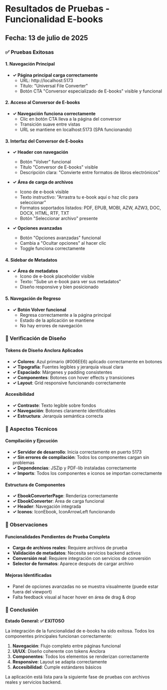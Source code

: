 # Resultados de Pruebas - Funcionalidad E-books

## Fecha: 13 de julio de 2025

### ✅ Pruebas Exitosas

#### 1. Navegación Principal
- **✓ Página principal carga correctamente** 
  - URL: http://localhost:5173
  - Título: "Universal File Converter"
  - Botón CTA "Conversor especializado de E-books" visible y funcional

#### 2. Acceso al Conversor de E-books
- **✓ Navegación funciona correctamente**
  - Clic en botón CTA lleva a la página del conversor
  - Transición suave entre vistas
  - URL se mantiene en localhost:5173 (SPA funcionando)

#### 3. Interfaz del Conversor de E-books
- **✓ Header con navegación**
  - Botón "Volver" funcional
  - Título "Conversor de E-books" visible
  - Descripción clara: "Convierte entre formatos de libros electrónicos"

- **✓ Área de carga de archivos**
  - Icono de e-book visible
  - Texto instructivo: "Arrastra tu e-book aquí o haz clic para seleccionar"
  - Formatos soportados listados: PDF, EPUB, MOBI, AZW, AZW3, DOC, DOCX, HTML, RTF, TXT
  - Botón "Seleccionar archivo" presente

- **✓ Opciones avanzadas**
  - Botón "Opciones avanzadas" funcional
  - Cambia a "Ocultar opciones" al hacer clic
  - Toggle funciona correctamente

#### 4. Sidebar de Metadatos
- **✓ Área de metadatos**
  - Icono de e-book placeholder visible
  - Texto: "Sube un e-book para ver sus metadatos"
  - Diseño responsive y bien posicionado

#### 5. Navegación de Regreso
- **✓ Botón Volver funcional**
  - Regresa correctamente a la página principal
  - Estado de la aplicación se mantiene
  - No hay errores de navegación

### 🎨 Verificación de Diseño

#### Tokens de Diseño Anclora Aplicados
- **✓ Colores**: Azul primario (#006EE6) aplicado correctamente en botones
- **✓ Tipografía**: Fuentes legibles y jerarquía visual clara
- **✓ Espaciado**: Márgenes y padding consistentes
- **✓ Componentes**: Botones con hover effects y transiciones
- **✓ Layout**: Grid responsive funcionando correctamente

#### Accesibilidad
- **✓ Contraste**: Texto legible sobre fondos
- **✓ Navegación**: Botones claramente identificables
- **✓ Estructura**: Jerarquía semántica correcta

### 🔧 Aspectos Técnicos

#### Compilación y Ejecución
- **✓ Servidor de desarrollo**: Inicia correctamente en puerto 5173
- **✓ Sin errores de compilación**: Todos los componentes cargan sin problemas
- **✓ Dependencias**: JSZip y PDF-lib instaladas correctamente
- **✓ Imports**: Todos los componentes e iconos se importan correctamente

#### Estructura de Componentes
- **✓ EbookConverterPage**: Renderiza correctamente
- **✓ EbookConverter**: Área de carga funcional
- **✓ Header**: Navegación integrada
- **✓ Iconos**: IconEbook, IconArrowLeft funcionando

### 📝 Observaciones

#### Funcionalidades Pendientes de Prueba Completa
- **Carga de archivos reales**: Requiere archivos de prueba
- **Validación de metadatos**: Necesita servicios backend activos
- **Conversión real**: Requiere integración con servicios de conversión
- **Selector de formatos**: Aparece después de cargar archivo

#### Mejoras Identificadas
- Panel de opciones avanzadas no se muestra visualmente (puede estar fuera del viewport)
- Falta feedback visual al hacer hover en área de drag & drop

### 🎯 Conclusión

**Estado General: ✅ EXITOSO**

La integración de la funcionalidad de e-books ha sido exitosa. Todos los componentes principales funcionan correctamente:

1. **Navegación**: Flujo completo entre páginas funcional
2. **UI/UX**: Diseño coherente con tokens Anclora
3. **Componentes**: Todos los elementos se renderizan correctamente
4. **Responsive**: Layout se adapta correctamente
5. **Accesibilidad**: Cumple estándares básicos

La aplicación está lista para la siguiente fase de pruebas con archivos reales y servicios backend.

